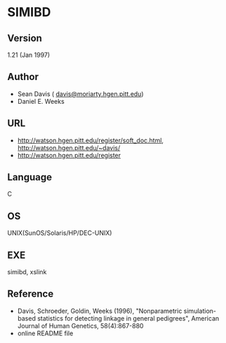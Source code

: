 # SIMIBD

## Version
1.21 (Jan 1997)

## Author
* Sean Davis ( davis@moriarty.hgen.pitt.edu)
* Daniel E. Weeks

## URL
* http://watson.hgen.pitt.edu/register/soft_doc.html, http://watson.hgen.pitt.edu/~davis/
* http://watson.hgen.pitt.edu/register

## Language
C

## OS
UNIX(SunOS/Solaris/HP/DEC-UNIX)

## EXE
simibd, xslink

## Reference
* Davis, Schroeder, Goldin, Weeks (1996), "Nonparametric simulation-based statistics for detecting linkage in general pedigrees", American Journal of Human Genetics, 58(4):867-880
* online README file